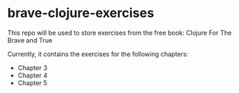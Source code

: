 # brave-clojure-exercises

This repo will be used to store exercises from the free book: Clojure For The Brave and True

Currently, it contains the exercises for the following chapters:
- Chapter 3
- Chapter 4
- Chapter 5
